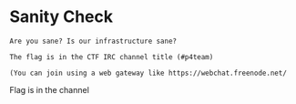 # Sanity Check
```
Are you sane? Is our infrastructure sane?

The flag is in the CTF IRC channel title (#p4team)

(You can join using a web gateway like https://webchat.freenode.net/
```

Flag is in the channel